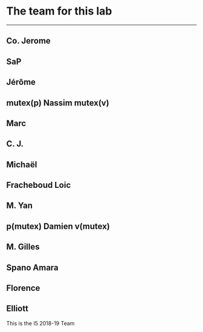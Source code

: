 # The team for this lab

-----------------------------
Co. Jerome
-----------------------------
SaP
-----------------------------
Jérôme
-----------------------------
mutex(p)
Nassim
mutex(v)
-----------------------------
Marc
-----------------------------
C. J.
-----------------------------
Michaël
-----------------------------
Fracheboud Loic
-----------------------------
M. Yan
-----------------------------
p(mutex)
Damien
v(mutex)
-----------------------------
M. Gilles
-----------------------------
Spano Amara
-----------------------------
Florence
-----------------------------
Elliott
-----------------------------

This is the I5 2018-19 Team
